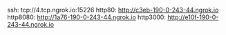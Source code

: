 ssh: tcp://4.tcp.ngrok.io:15226 
http80: http://c3eb-190-0-243-44.ngrok.io 
http8080: http://1a76-190-0-243-44.ngrok.io 
http3000: http://e10f-190-0-243-44.ngrok.io 

